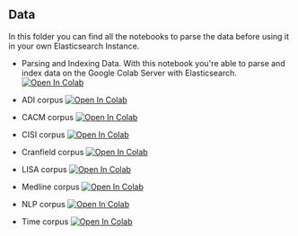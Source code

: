 
## Data
In this folder you can find all the notebooks to parse the data before using it in your own Elasticsearch Instance.

* Parsing and Indexing Data. With this notebook you're able to parse and index data on the Google Colab Server with Elasticsearch.
[![Open In Colab](https://colab.research.google.com/assets/colab-badge.svg)](https://colab.research.google.com/github/pragmalingu/experiments/blob/master/ParsingAndIndexingData.ipynb)

* ADI corpus
[![Open In Colab](https://colab.research.google.com/assets/colab-badge.svg)](https://colab.research.google.com/github/pragmalingu/experiments/blob/master/Data/ADICorpus.ipynb)

* CACM corpus
[![Open In Colab](https://colab.research.google.com/assets/colab-badge.svg)](https://colab.research.google.com/github/pragmalingu/experiments/blob/master/Data/CACMCorpus.ipynb)

* CISI corpus
[![Open In Colab](https://colab.research.google.com/assets/colab-badge.svg)](https://colab.research.google.com/github/pragmalingu/experiments/blob/master/Data/CISICorpus.ipynb)

* Cranfield corpus
[![Open In Colab](https://colab.research.google.com/assets/colab-badge.svg)](https://colab.research.google.com/github/pragmalingu/experiments/blob/master/Data/CranfieldCorpus.ipynb)

* LISA corpus
[![Open In Colab](https://colab.research.google.com/assets/colab-badge.svg)](https://colab.research.google.com/github/pragmalingu/experiments/blob/master/Data/LISACorpus.ipynb)

* Medline corpus
[![Open In Colab](https://colab.research.google.com/assets/colab-badge.svg)](https://colab.research.google.com/github/pragmalingu/experiments/blob/master/Data/MedlineCorpus.ipynb)

* NLP corpus
[![Open In Colab](https://colab.research.google.com/assets/colab-badge.svg)](https://colab.research.google.com/github/pragmalingu/experiments/blob/master/Data/NLPCorpus.ipynb)

* Time corpus
[![Open In Colab](https://colab.research.google.com/assets/colab-badge.svg)](https://colab.research.google.com/github/pragmalingu/experiments/blob/master/Data/TimeCorpus.ipynb)

